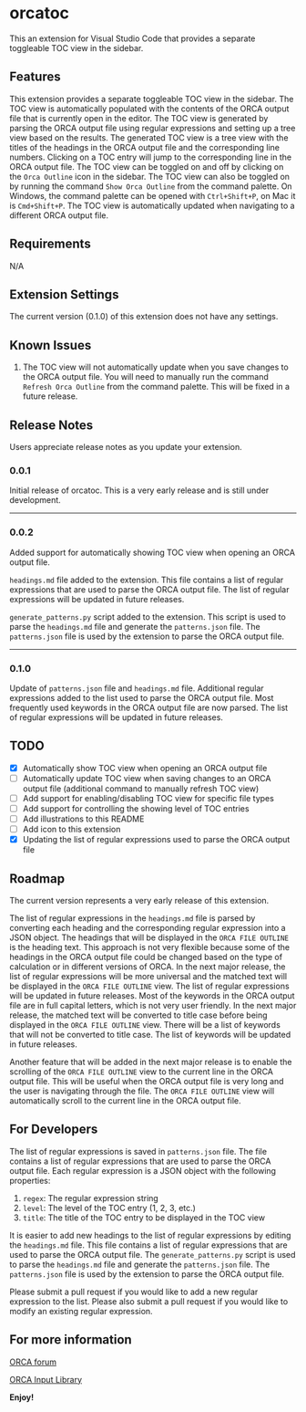# orcatoc

This an extension for Visual Studio Code that provides a separate toggleable TOC view in the sidebar.

## Features

This extension provides a separate toggleable TOC view in the sidebar. The TOC view is automatically populated with the contents of the ORCA output file that is currently open in the editor. The TOC view is generated by parsing the ORCA output file using regular expressions and setting up a tree view based on the results. The generated TOC view is a tree view with the titles of the headings in the ORCA output file and the corresponding line numbers. Clicking on a TOC entry will jump to the corresponding line in the ORCA output file. The TOC view can be toggled on and off by clicking on the `Orca Outline` icon in the sidebar. The TOC view can also be toggled on by running the command `Show Orca Outline` from the command palette. On Windows, the command palette can be opened with `Ctrl+Shift+P`, on Mac it is `Cmd+Shift+P`. The TOC view is automatically updated when navigating to a different ORCA output file.

## Requirements

N/A

## Extension Settings

The current version (0.1.0) of this extension does not have any settings.

## Known Issues

1. The TOC view will not automatically update when you save changes to the ORCA output file. You will need to manually run the command `Refresh Orca Outline` from the command palette. This will be fixed in a future release.

## Release Notes

Users appreciate release notes as you update your extension.

### 0.0.1

Initial release of orcatoc. This is a very early release and is still under development.

---

### 0.0.2

Added support for automatically showing TOC view when opening an ORCA output file.

`headings.md` file added to the extension. This file contains a list of regular expressions that are used to parse the ORCA output file. The list of regular expressions will be updated in future releases.

`generate_patterns.py` script added to the extension. This script is used to parse the `headings.md` file and generate the `patterns.json` file. The `patterns.json` file is used by the extension to parse the ORCA output file.

---

### 0.1.0

Update of `patterns.json` file and `headings.md` file. Additional regular expressions added to the list used to parse the ORCA output file. Most frequently used keywords in the ORCA output file are now parsed. The list of regular expressions will be updated in future releases.

## TODO

- [x] Automatically show TOC view when opening an ORCA output file
- [ ] Automatically update TOC view when saving changes to an ORCA output file (additional command to manually refresh TOC view)
- [ ] Add support for enabling/disabling TOC view for specific file types
- [ ] Add support for controlling the showing level of TOC entries
- [ ] Add illustrations to this README
- [ ] Add icon to this extension
- [x] Updating the list of regular expressions used to parse the ORCA output file

## Roadmap

The current version represents a very early release of this extension. 

The list of regular expressions in the `headings.md` file is parsed by converting each heading and the corresponding regular expression into a JSON object. The headings that will be displayed in the `ORCA FILE OUTLINE` is the heading text. This approach is not very flexible because some of the headings in the ORCA output file could be changed based on the type of calculation or in different versions of ORCA. In the next major release, the list of regular expressions will be more universal and the matched text will be displayed in the `ORCA FILE OUTLINE` view. The list of regular expressions will be updated in future releases. Most of the keywords in the ORCA output file are in full capital letters, which is not very user friendly. In the next major release, the matched text will be converted to title case before being displayed in the `ORCA FILE OUTLINE` view. There will be a list of keywords that will not be converted to title case. The list of keywords will be updated in future releases.

Another feature that will be added in the next major release is to enable the scrolling of the `ORCA FILE OUTLINE` view to the current line in the ORCA output file. This will be useful when the ORCA output file is very long and the user is navigating through the file. The `ORCA FILE OUTLINE` view will automatically scroll to the current line in the ORCA output file.

## For Developers

The list of regular expressions is saved in `patterns.json` file. The file contains a list of regular expressions that are used to parse the ORCA output file. Each regular expression is a JSON object with the following properties:

1. `regex`: The regular expression string
2. `level`: The level of the TOC entry (1, 2, 3, etc.)
3. `title`: The title of the TOC entry to be displayed in the TOC view

It is easier to add new headings to the list of regular expressions by editing the `headings.md` file. This file contains a list of regular expressions that are used to parse the ORCA output file. The `generate_patterns.py` script is used to parse the `headings.md` file and generate the `patterns.json` file. The `patterns.json` file is used by the extension to parse the ORCA output file.

Please submit a pull request if you would like to add a new regular expression to the list. Please also submit a pull request if you would like to modify an existing regular expression.

## For more information

[ORCA forum](https://orcaforum.kofo.mpg.de/)

[ORCA Input Library](https://sites.google.com/site/orcainputlibrary/home)

**Enjoy!**

